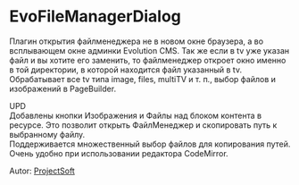 # EvoFileManagerDialog
Плагин открытия файлменеджера не в новом окне браузера, а во всплывающем окне админки Evolution CMS.
Так же если в tv уже указан файл и вы хотите его заменить, то файлменеджер откроет окно именно в той директории, в которой находится файл указанный в tv.
Обрабатывает все tv типа image, files, multiTV и т. п., выбор файлов и изображений в PageBuilder.

UPD  
Добавлены кнопки Изображения и Файлы над блоком контента в ресурсе. Это позволит открыть ФайлМенеджер и скопировать путь к выбранному файлу.  
Поддерживается множественный выбор файлов для копирования путей.  
Очень удобно при использовании редактора CodeMirror.

Autor: [ProjectSoft](https://projectsoft.ru/)
